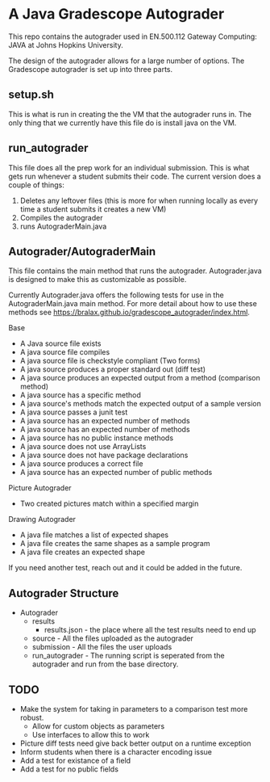 # A Java Gradescope Autograder

This repo contains the autograder used in EN.500.112 Gateway Computing: JAVA at Johns Hopkins University.

The design of the autograder allows for a large number of options. The Gradescope autograder is set up into three parts.

## setup.sh
This is what is run in creating the the VM that the autograder runs in. The only thing that we currently have this file do
is install java on the VM. 

## run_autograder
This file does all the prep work for an individual submission. This is what gets run whenever a student submits their code.
The current version does a couple of things:
1. Deletes any leftover files (this is more for when running locally as every time a student submits it creates a new VM)
2. Compiles the autograder
3. runs AutograderMain.java

## Autograder/AutograderMain
This file contains the main method that runs the autograder. Autograder.java is designed to make this as customizable as possible.

Currently Autograder.java offers the following tests for use in the AutograderMain.java main method. For more detail about how to use these methods
see https://bralax.github.io/gradescope_autograder/index.html.

Base

* A Java source file exists
* A java source file compiles
* A java source file is checkstyle compliant (Two forms)
* A java source produces a proper standard out (diff test)
* A java source produces an expected output from a method (comparison method)
* A java source has a specific method
* A java source's methods match the expected output of a sample version 
* A java source passes a junit test
* A java source has an expected number of methods
* A java source has an expected number of methods
* A java source has no public instance methods
* A java source does not use ArrayLists
* A java source does not have package declarations
* A java source produces a correct file
* A java source has an expected number of public methods
   
Picture Autograder
* Two created pictures match within a specified margin

Drawing Autograder
* A java file matches a list of expected shapes
* A java file creates the same shapes as a sample program
* A java file creates an expected shape

 
If you need another test, reach out and it could be added in the future.

## Autograder Structure

* Autograder
   * results
      * results.json - the place where all the test results need to end up
   * source - All the files uploaded as the autograder
   * submission - All the files the user uploads
   * run_autograder - The running script is seperated from the autograder and run from the base directory.


## TODO
   * Make the system for taking in parameters to a comparison test more robust.
      * Allow for custom objects as parameters
      * Use interfaces to allow this to work
   * Picture diff tests need give back better output on a runtime exception
   * Inform students when there is a character encoding issue
   * Add a test for existance of a field
   * Add a test for no public fields
